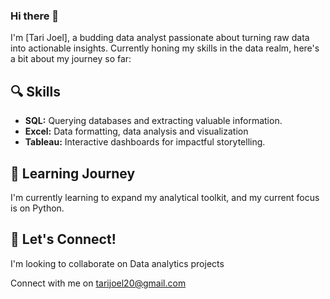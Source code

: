 ### Hi there 👋

I'm [Tari Joel], a budding data analyst passionate about turning raw data into actionable insights. Currently honing my skills in the data realm, here's a bit about my journey so far:

## 🔍 Skills
- **SQL:** Querying databases and extracting valuable information.
- **Excel:** Data formatting, data analysis and visualization
- **Tableau:** Interactive dashboards for impactful storytelling.

## 🌱 Learning Journey
I'm currently learning to expand my analytical toolkit, and my current focus is on  Python.  

## 🚀 Let's Connect!
I'm looking to collaborate on Data analytics projects

Connect with me on tarijoel20@gmail.com

